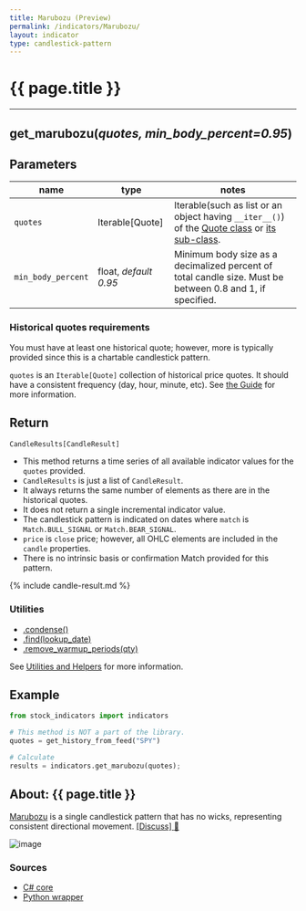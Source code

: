 ```yaml
---
title: Marubozu (Preview)
permalink: /indicators/Marubozu/
layout: indicator
type: candlestick-pattern
---
```


# {{ page.title }}
<hr>

## **get_marubozu**(*quotes, min_body_percent=0.95*)

## Parameters

| name | type | notes
| -- |-- |--
| `quotes` | Iterable[Quote] | Iterable(such as list or an object having `__iter__()`) of the [Quote class]({{site.baseurl}}/guide/#historical-quotes) or [its sub-class]({{site.baseurl}}/guide/#using-custom-quote-classes).
| `min_body_percent` | float, *default 0.95* | Minimum body size as a decimalized percent of total candle size.  Must be between 0.8 and 1, if specified.

### Historical quotes requirements

You must have at least one historical quote; however, more is typically provided since this is a chartable candlestick pattern.

`quotes` is an `Iterable[Quote]` collection of historical price quotes.  It should have a consistent frequency (day, hour, minute, etc).  See [the Guide]({{site.baseurl}}/guide/#historical-quotes) for more information.

## Return

```python
CandleResults[CandleResult]
```

- This method returns a time series of all available indicator values for the `quotes` provided.
- `CandleResults` is just a list of `CandleResult`.
- It always returns the same number of elements as there are in the historical quotes.
- It does not return a single incremental indicator value.
- The candlestick pattern is indicated on dates where `match` is `Match.BULL_SIGNAL` or `Match.BEAR_SIGNAL`.
- `price` is `close` price; however, all OHLC elements are included in the `candle` properties.
- There is no intrinsic basis or confirmation Match provided for this pattern.

{% include candle-result.md %}

### Utilities

- [.condense()]({{site.baseurl}}/utilities#condense)
- [.find(lookup_date)]({{site.baseurl}}/utilities#find-indicator-result-by-date)
- [.remove_warmup_periods(qty)]({{site.baseurl}}/utilities#remove-warmup-periods)

See [Utilities and Helpers]({{site.baseurl}}/utilities#utilities-for-indicator-results) for more information.

## Example

```python
from stock_indicators import indicators

# This method is NOT a part of the library.
quotes = get_history_from_feed("SPY")

# Calculate
results = indicators.get_marubozu(quotes);
```

## About: {{ page.title }}

[Marubozu](https://en.wikipedia.org/wiki/Marubozu) is a single candlestick pattern that has no wicks, representing consistent directional movement.
[[Discuss] :speech_balloon:]({{site.github.base_repository_url}}/discussions/512 "Community discussion about this indicator")

![image]({{site.charturl}}/Marubozu.png)

### Sources

- [C# core]({{site.base_sourceurl}}/m-r/Marubozu/Marubozu.cs)
- [Python wrapper]({{site.sourceurl}}/marubozu.py)
